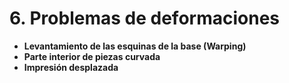 # 6. Problemas de deformaciones

* **Levantamiento de las esquinas de la base (Warping)**
* **Parte interior de piezas curvada**
* **Impresión desplazada**